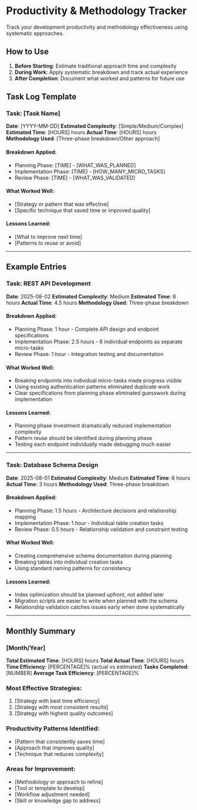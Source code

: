 # Productivity & Methodology Tracker

Track your development productivity and methodology effectiveness using systematic approaches.

## How to Use
1. **Before Starting**: Estimate traditional approach time and complexity
2. **During Work**: Apply systematic breakdown and track actual experience
3. **After Completion**: Document what worked and patterns for future use

## Task Log Template

### Task: [Task Name]
**Date**: [YYYY-MM-DD]
**Estimated Complexity**: [Simple/Medium/Complex]
**Estimated Time**: [HOURS] hours
**Actual Time**: [HOURS] hours
**Methodology Used**: [Three-phase breakdown/Other approach]

#### Breakdown Applied:
- Planning Phase: [TIME] - [WHAT_WAS_PLANNED]
- Implementation Phase: [TIME] - [HOW_MANY_MICRO_TASKS]
- Review Phase: [TIME] - [WHAT_WAS_VALIDATED]

#### What Worked Well:
- [Strategy or pattern that was effective]
- [Specific technique that saved time or improved quality]

#### Lessons Learned:
- [What to improve next time]
- [Patterns to reuse or avoid]

---

## Example Entries

### Task: REST API Development
**Date**: 2025-08-02
**Estimated Complexity**: Medium
**Estimated Time**: 8 hours
**Actual Time**: 4.5 hours
**Methodology Used**: Three-phase breakdown

#### Breakdown Applied:
- Planning Phase: 1 hour - Complete API design and endpoint specifications
- Implementation Phase: 2.5 hours - 6 individual endpoints as separate micro-tasks
- Review Phase: 1 hour - Integration testing and documentation

#### What Worked Well:
- Breaking endpoints into individual micro-tasks made progress visible
- Using existing authentication patterns eliminated duplicate work
- Clear specifications from planning phase eliminated guesswork during implementation

#### Lessons Learned:
- Planning phase investment dramatically reduced implementation complexity
- Pattern reuse should be identified during planning phase
- Testing each endpoint individually made debugging much easier

---

### Task: Database Schema Design
**Date**: 2025-08-01
**Estimated Complexity**: Medium
**Estimated Time**: 6 hours
**Actual Time**: 3 hours
**Methodology Used**: Three-phase breakdown

#### Breakdown Applied:
- Planning Phase: 1.5 hours - Architecture decisions and relationship mapping
- Implementation Phase: 1 hour - Individual table creation tasks
- Review Phase: 0.5 hours - Relationship validation and constraint testing

#### What Worked Well:
- Creating comprehensive schema documentation during planning
- Breaking tables into individual creation tasks
- Using standard naming patterns for consistency

#### Lessons Learned:
- Index optimization should be planned upfront, not added later
- Migration scripts are easier to write when planned with the schema
- Relationship validation catches issues early when done systematically

---

## Monthly Summary

### [Month/Year]
**Total Estimated Time**: [HOURS] hours
**Total Actual Time**: [HOURS] hours
**Time Efficiency**: [PERCENTAGE]% (actual vs estimated)
**Tasks Completed**: [NUMBER]
**Average Task Efficiency**: [PERCENTAGE]%

### Most Effective Strategies:
1. [Strategy with best time efficiency]
2. [Strategy with most consistent results]
3. [Strategy with highest quality outcomes]

### Productivity Patterns Identified:
- [Pattern that consistently saves time]
- [Approach that improves quality]
- [Technique that reduces complexity]

### Areas for Improvement:
- [Methodology or approach to refine]
- [Tool or template to develop]
- [Workflow adjustment needed]
- [Skill or knowledge gap to address]